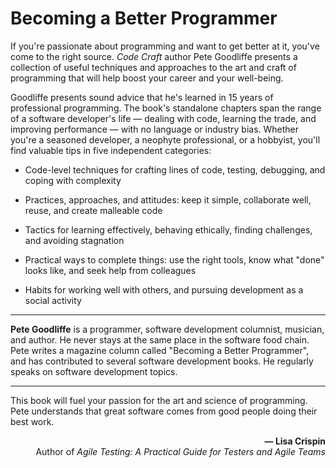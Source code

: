 # Becoming a Better Programmer

If you're passionate about programming and want to get better at it, you've come to the right source. *Code Craft* author Pete Goodliffe presents a collection of useful techniques and approaches to the art and craft of programming that will help boost your career and your well-being.

Goodliffe presents sound advice that he's learned in 15 years of professional programming. The book's standalone chapters span the range of a software developer's life — dealing with code, learning the trade, and improving performance — with no language or industry bias. Whether you're a seasoned developer, a neophyte professional, or a hobbyist, you'll find valuable tips in five independent categories:

- Code-level techniques for crafting lines of code, testing, debugging, and coping with complexity

- Practices, approaches, and attitudes: keep it simple, collaborate well, reuse, and create malleable code

- Tactics for learning effectively, behaving ethically, finding challenges, and avoiding stagnation

- Practical ways to complete things: use the right tools, know what "done" looks like, and seek help from colleagues

- Habits for working well with others, and pursuing development as a social activity

---

**Pete Goodliffe** is a programmer, software development columnist, musician, and author. He never stays at the same place in the software food chain. Pete writes a magazine column called "Becoming a Better Programmer", and has contributed to several software development books. He regularly speaks on software development topics.

---

This book will fuel your passion for the art and science of programming. Pete understands that great software comes from good people doing their best work.

<p align="right"><b>— Lisa Crispin</b><br/>Author of <i>Agile Testing: A Practical Guide for Testers and Agile Teams</i></p>
